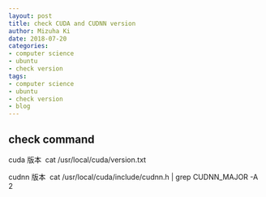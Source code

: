 ```yaml
---
layout: post
title: check CUDA and CUDNN version
author: Mizuha Ki
date: 2018-07-20
categories:
- computer science
- ubuntu
- check version
tags:
- computer science
- ubuntu 
- check version
- blog
---
```


## check command
cuda 版本 
cat /usr/local/cuda/version.txt

cudnn 版本 
cat /usr/local/cuda/include/cudnn.h | grep CUDNN_MAJOR -A 2

